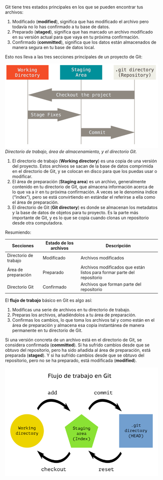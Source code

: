 Git tiene tres estados principales en los que se pueden encontrar tus archivos:

1. Modificado (**modified**), significa que has modificado el archivo pero todavía no lo has confirmado a tu base de datos.
2. Preparado (**staged**), significa que has marcado un archivo modificado en su versión actual para que vaya en tu próxima confirmación.
3. Confirmado (**committed**), significa que los datos están almacenados de manera segura en tu base de datos local.

Esto nos lleva a las tres secciones principales de un proyecto de Git: 

![Secciones de Git](imgGit/areas.png)
_Directorio de trabajo, área de almacenamiento, y el directorio Git._

1. El directorio de trabajo (**Working directory**) es una copia de una versión del proyecto. Estos archivos se sacan de la base de datos comprimida en el directorio de Git, y se colocan en disco para que los puedas usar o modificar.
2. El área de preparación (**Staging area**) es un archivo, generalmente contenido en tu directorio de Git, que almacena información acerca de lo que va a ir en tu próxima confirmación. A veces se le denomina índice (“index”), pero se está convirtiendo en estándar el referirse a ella como el área de preparación.
3. El directorio de Git (**Git directory**) es donde se almacenan los metadatos y la base de datos de objetos para tu proyecto. Es la parte más importante de Git, y es lo que se copia cuando clonas un repositorio desde otra computadora.

Resumiendo: 

| Secciones             | Estado de los archivos | Descripción                              |
| --------------------- | ---------------------- | ---------------------------------------- |
| Directorio de trabajo | Modificado             | Archivos modificados                     |
| Área de preparación   | Preparado              | Archivos modificados que están listos para formar parte del repositorio |
| Directorio Git        | Confirmado             | Archivos que forman parte del repositorio |

El **flujo de trabajo** básico en Git es algo así:

1. Modificas una serie de archivos en tu directorio de trabajo.
2. Preparas los archivos, añadiéndolos a tu área de preparación.
3. Confirmas los cambios, lo que toma los archivos tal y como están en el área de preparación y almacena esa copia instantánea de manera permanente en tu directorio de Git.

Si una versión concreta de un archivo está en el directorio de Git, se considera confirmada (**committed**). Si ha sufrido cambios desde que se obtuvo del repositorio, pero ha sido añadida al área de preparación, está preparada (**staged**). Y si ha sufrido cambios desde que se obtuvo del repositorio, pero no se ha preparado, está modificada (**modified**). 


![Flujo de trabajo local en Git](imgGit/gitFlujoTrabajoLocal.png)